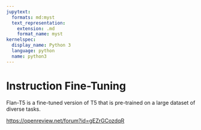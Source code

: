 ```yaml
---
jupytext:
  formats: md:myst
  text_representation:
    extension: .md
    format_name: myst
kernelspec:
  display_name: Python 3
  language: python
  name: python3
---
```


# Instruction Fine-Tuning

Flan-T5 is a fine-tuned version of T5 that is pre-trained on a large dataset of diverse tasks.


https://openreview.net/forum?id=gEZrGCozdqR